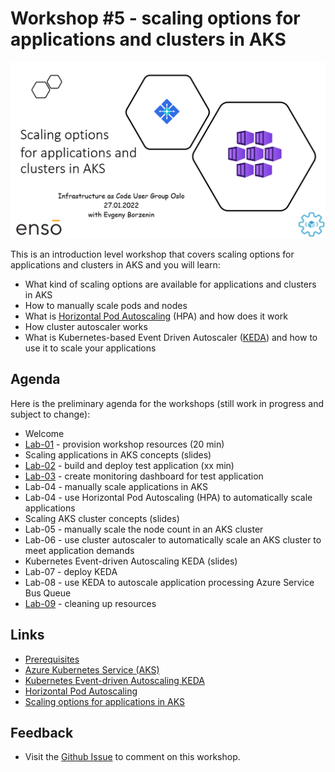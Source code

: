 # Workshop #5 - scaling options for applications and clusters in AKS

![logo](images/logo.png)

This is an introduction level workshop that covers scaling options for applications and clusters in AKS and you will learn:

* What kind of scaling options are available for applications and clusters in AKS
* How to manually scale pods and nodes
* What is [Horizontal Pod Autoscaling](https://kubernetes.io/docs/tasks/run-application/horizontal-pod-autoscale/) (HPA) and how does it work
* How cluster autoscaler works
* What is Kubernetes-based Event Driven Autoscaler ([KEDA](https://keda.sh/)) and how to use it to scale your applications

## Agenda

Here is the preliminary agenda for the workshops (still work in progress and subject to change):
 
 * Welcome
 * [Lab-01](labs/lab-01/readme.md) - provision workshop resources (20 min)
 * Scaling applications in AKS concepts (slides)
 * [Lab-02](labs/lab-02/readme.md) - build and deploy test application (xx min)
 * [Lab-03](labs/lab-03/readme.md) - create monitoring dashboard for test application
 * Lab-04 - manually scale applications in AKS
 * Lab-04 - use Horizontal Pod Autoscaling (HPA) to automatically scale applications
 * Scaling AKS cluster concepts (slides)
 * Lab-05 - manually scale the node count in an AKS cluster 
 * Lab-06 - use cluster autoscaler to automatically scale an AKS cluster to meet application demands
 * Kubernetes Event-driven Autoscaling KEDA (slides)
 * Lab-07 - deploy KEDA
 * Lab-08 - use KEDA to autoscale application processing Azure Service Bus Queue
 * [Lab-09](labs/lab-09/readme.md) - cleaning up resources

## Links

* [Prerequisites](prerequisites.md)
* [Azure Kubernetes Service (AKS)](https://docs.microsoft.com/en-us/azure/aks/?WT.mc_id=AZ-MVP-5003837)
* [Kubernetes Event-driven Autoscaling KEDA](https://keda.sh/)
* [Horizontal Pod Autoscaling](https://kubernetes.io/docs/tasks/run-application/horizontal-pod-autoscale/)
* [Scaling options for applications in AKS](https://docs.microsoft.com/en-us/azure/aks/concepts-scale)

## Feedback

* Visit the [Github Issue](https://github.com/evgenyb/aks-workshops/issues/39) to comment on this workshop. 
